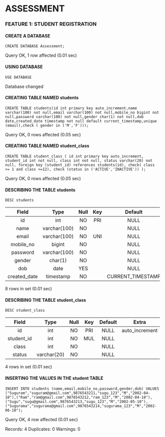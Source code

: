 # ASSESSMENT 

### FEATURE 1: STUDENT REGISTRATION

#### CREATE A DATABASE

```
CREATE DATABASE Assessment;
```
Query OK, 1 row affected (0.01 sec)

#### USING DATABASE

```
USE DATABASE
```
Database changed


#### CREATING TABLE NAMED students

```
CREATE TABLE students(id int primary key auto_increment,name varchar(100) not null,email varchar(100) not null,mobile_no bigint not null,password varchar(100) not null,gender char(1) not null,dob date,created_date timestamp not null default current_timestamp,unique (email),check ( gender in ('M','F'))); 
```
Query OK, 0 rows affected (0.05 sec)


#### CREATING TABLE NAMED student_class

```
CREATE TABLE student_class ( id int primary key auto_increment, student_id int not null, class int not null, status varchar(20) not null, foreign key (student_id) references students(id), check( class >= 1 and class <=12), check (status in ('ACTIVE','INACTIVE')) ); 
```
Query OK, 0 rows affected (0.05 sec)

#### DESCRIBING THE TABLE students

```
DESC students
```


| Field        | Type         | Null | Key | Default           | Extra             |
|:------------:|:------------:|:----:|:---:|:-----------------:|:-----------------:|
| id           | int          | NO   | PRI | NULL              | auto_increment    |
| name         | varchar(100) | NO   |     | NULL              |                   |
| email        | varchar(100) | NO   | UNI | NULL              |                   |
| mobile_no    | bigint       | NO   |     | NULL              |                   |
| password     | varchar(100) | NO   |     | NULL              |                   |
| gender       | char(1)      | NO   |     | NULL              |                   |
| dob          | date         | YES  |     | NULL              |                   |
| created_date | timestamp    | NO   |     | CURRENT_TIMESTAMP | DEFAULT_GENERATED |

8 rows in set (0.01 sec)

#### DESCRIBING THE TABLE student_class

```
DESC student_class
```


| Field      | Type        | Null | Key | Default | Extra          |
|:----------:|:-----------:|:----:|:---:|:-------:|:--------------:|
| id         | int         | NO   | PRI | NULL    | auto_increment |
| student_id | int         | NO   | MUL | NULL    |                |
| class      | int         | NO   |     | NULL    |                |
| status     | varchar(20) | NO   |     | NULL    |                |

4 rows in set (0.01 sec)

#### INSERTING THE VALUES IN THE student TABLE

```
INSERT INTO students (name,email,mobile_no,password,gender,dob) VALUES ("Suguram","suguram@gmail.com",9876543211,"sugu_123","M","2002-04-10"),("Ram","ram@gmail.com",9876543212,"ram_123","M","2002-04-10"),("Sugu","sugu@gmail.com",9876543213,"sugu_123","M","2002-05-10"),("Sugurama","sugurama@gmail.com",9876543214,"sugurama_123","M","2002-06-10");
```

Query OK, 4 row affected (0.01 sec)

Records: 4  Duplicates: 0  Warnings: 0
